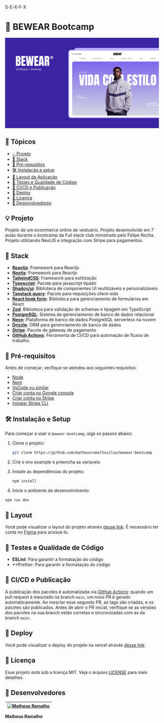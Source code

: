 S-E-X-F-X

# 🚀 BEWEAR Bootcamp

![thumbnail](.github/thumbnail.png?style=flat)

## 📌 Tópicos

- [💡 Projeto](#-projeto)
- [🔗 Stack](#-stack)
- [🛟 Pré-requisitos](#-pré-requisitos)
- [🛠️ Instalação e setup](#-instalação-e-setup)
- [🔖 Layout da Aplicação](#-layout)
- [🧪 Testes e Qualidade de Código](#-testes-e-qualidade-de-código)
- [🚚 CI/CD e Publicação](#-cicd-e-publicação)
- [🚀 Deploy](#-deploy)
- [📝 Licença](#-licença)
- [🧠 Desenvolvedores](#-desenvolvedores)

## 💡 Projeto

Projeto de um ecommerce online de vestuário.
Projeto desenvolvido em 7 aulas durante o bootcamp da Full stack club ministrado pelo Felipe Rocha.
Projeto utilizando NextJS e integração com Stripe para pagamentos.

## 🔗 Stack

- **[Reactjs](https://react.dev/reference/react)**: Framework para Reactjs
- **[Nextjs](https://nextjs.org/docs)**: Framework para Reactjs
- **[TailwindCSS](https://tailwindcss.com/docs/installation/framework-guides/nextjs)**: Framework para estilização
- **[Typescript](https://www.typescriptlang.org)**: Pacote para javascript tipado
- **[Shadcn/ui](https://ui.shadcn.com/)**: Biblioteca de componentes UI reutilizáveis e personalizáveis
- **[Tanstack query](https://tanstack.com/query)**: Pacote para requisições client-side
- **[React hook form](https://react-hook-form.com/)**: Biblioteca para gerenciamento de formulários em React
- **[Zod](https://zod.dev/)**: Biblioteca para validação de schemas e tipagem em TypeScript
- **[PostgreSQL](https://www.postgresql.org/)**: Sistema de gerenciamento de banco de dados relacional
- **[Neon](https://neon.com/)**: Plataforma de banco de dados PostgreSQL serverless na nuvem
- **[Drizzle](https://orm.drizzle.team/)**: ORM para gerenciamento de banco de dados
- **[Stripe](stripe.com)**: Pacote de gateway de pagamento
- **[GitHub Actions](https://docs.github.com/en/actions)**: Ferramenta de CI/CD para automação de fluxos de trabalho.

## 🛟 Pré-requisitos

Antes de começar, verifique se atendeu aos seguintes requisitos:

- [Node](https://nodejs.org)
- [Npm](https://www.npmjs.com/)
- [VsCode ou similar](https://code.visualstudio.com/)
- [Criar conta no Google console]()
- [Criar conta no Stripe]()
- [Instalar Stripe CLI]()

## 🛠️ Instalação e Setup

Para começar a usar o `bewear-bootcamp`, siga os passos abaixo:

1. Clone o projeto:

   ```bash
   git clone https://github.com/matheusramalhosilva/bewear-bootcamp
   ```

2. Crie o env example e preencha as variaveis

3. Instale as dependências do projeto:

   ```bash
   npm install
   ```

42. Inicie o ambiente de desenvolvimento:

   ```bash
   npm run dev
   ```

## 🔖 Layout

Você pode visualizar o layout do projeto através [desse link](). É necessário ter conta no [Figma](https://www.figma.com/design/Dpix6oZH9Xp5apJJVF68xJ/BEWEAR%C2%AE--Bootcamp-?node-id=2001-689&t=IdyHaDl2RMIa3n7o-0) para acessá-lo.


## 🧪 Testes e Qualidade de Código

- **ESLint**: Para garantir a formatação do código
- **Prettier: Para garantir a formatação do código

## 🚚 CI/CD e Publicação

A publicação dos pacotes é automatizada via [GitHub Actions](https://docs.github.com/en/actions): quando um pull request é mesclado na branch `main`, um novo PR é gerado automaticamente. Ao mesclar esse segundo PR, as tags são criadas, e os pacotes são publicados. Antes de abrir o PR inicial, verifique se as versões dos pacotes na sua branch estão corretas e sincronizadas com as da branch `main`.

## 🚀 Deploy

Você pode visualizar o deploy do projeto na vercel através [desse link]().

## 📝 Licença

Esse projeto está sob a licença MIT. Veja o arquivo [LICENSE](LICENSE) para mais detalhes.

## 🧠 Desenvolvedores

| [![Matheus Ramalho](https://avatars.githubusercontent.com/u/15633283?v=4&s=100)](https://github.com/MatheusRamalho)
|:---:|
**Matheus Ramalho**
